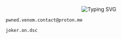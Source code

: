 <div align="center">
  <img src="https://readme-typing-svg.herokuapp.com?font=Fira+Code&size=25&duration=3000&pause=1000&color=F7F7F7&center=true&vCenter=true&width=435&lines=Software+Developer;Computer+Enthusiast;Always+Learning;Studying..." alt="Typing SVG" />
</div>

```
pwned.venom.contact@proton.me
```

```
joker.on.dsc
```
